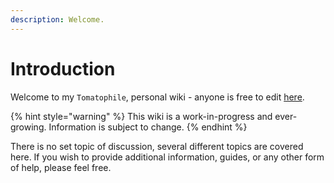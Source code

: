 ```yaml
---
description: Welcome.
---
```


# Introduction

Welcome to my `Tomatophile`, personal wiki - anyone is free to edit [here](https://github.com/Steviegt6/tomatophile).

{% hint style="warning" %}
This wiki is a work-in-progress and ever-growing. Information is subject to change.
{% endhint %}

There is no set topic of discussion, several different topics are covered here. If you wish to provide additional information, guides, or any other form of help, please feel free.
